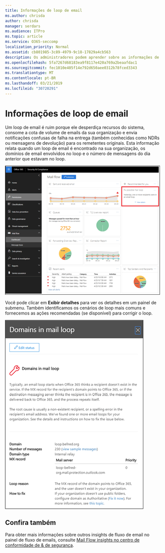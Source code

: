 ```yaml
---
title: Informações de loop de email
ms.author: chrisda
author: chrisda
manager: serdars
ms.audience: ITPro
ms.topic: article
ms.service: O365-seccomp
localization_priority: Normal
ms.assetid: cb801985-3c89-4979-9c18-17829a4cb563
description: Os administradores podem aprender sobre as informações de loop de email no painel de fluxo de emails no centro de conformidade do & de segurança do Office 365.
ms.openlocfilehash: 5fa7267d68183ea9f8117e420a769a2beaafdac1
ms.sourcegitcommit: fec1010e405f14e792d650aee0312b78fced3343
ms.translationtype: MT
ms.contentlocale: pt-BR
ms.lasthandoff: 03/21/2019
ms.locfileid: "30720291"
---
```

# <a name="mail-loop-insight"></a>Informações de loop de email

Um loop de email é ruim porque ele desperdiça recursos do sistema, consome a cota de volume de emails da sua organização e envia notificações confusas de falha na entrega (também conhecidas como NDRs ou mensagens de devolução) para os remetentes originais. Esta informação relata quando um loop de email é encontrado na sua organização, os domínios de email envolvidos no loop e o número de mensagens do dia anterior que estavam no loop.

![Uma visão geral de loop de email no painel de fluxo de emails no centro de conformidade do & de segurança do Office 365](media/c3f707cb-4c89-4e88-989c-81ce1d1d6b99.png)

Você pode clicar em **Exibir detalhes** para ver os detalhes em um painel de submenu. Também identificamos os cenários de loop mais comuns e fornecemos as ações recomendadas (se disponível) para corrigir o loop.

![Painel de subMenu depois de clicar em Exibir detalhes em uma percepção de um loop de mal-formado no painel de fluxo de emails](media/f7e21300-c62f-41ec-853f-4a2775cd8aa7.png)

## <a name="see-also"></a>Confira também

Para obter mais informações sobre outros insights de fluxo de email no painel de fluxo de emails, consulte [Mail Flow insights no centro de conformidade de & de segurança](mail-flow-insights.md).
